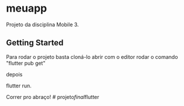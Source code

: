 # meuapp

Projeto da disciplina Mobile 3.

## Getting Started

Para rodar o projeto basta cloná-lo
abrir com o editor
 rodar o comando "flutter pub get"

 depois

 flutter run.

 Correr pro abraço!
#   p r o j e t o _ f i n a l _ f l u t t e r  
 
